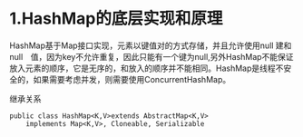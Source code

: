 # 1.HashMap的底层实现和原理

HashMap基于Map接口实现，元素以键值对的方式存储，并且允许使用null 建和null　值，因为key不允许重复，因此只能有一个键为null,另外HashMap不能保证放入元素的顺序，它是无序的，和放入的顺序并不能相同。HashMap是线程不安全的，如果需要考虑并发，则需要使用ConcurrentHashMap。

继承关系

```
public class HashMap<K,V>extends AbstractMap<K,V>
    implements Map<K,V>, Cloneable, Serializable
```



